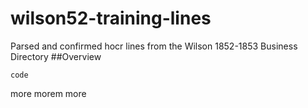 # wilson52-training-lines
Parsed and confirmed hocr lines from the Wilson 1852-1853 Business Directory
##Overview
```
code
```
more
morem
more
